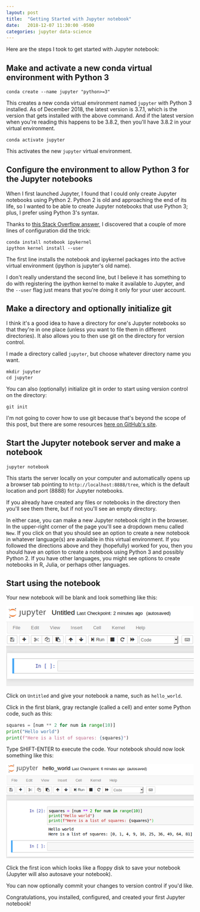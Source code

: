 ```yaml
---
layout: post
title:  "Getting Started with Jupyter notebook"
date:   2018-12-07 11:30:00 -0500
categories: jupyter data-science
---
```

Here are the steps I took to get started with Jupyter notebook:

## Make and activate a new conda virtual environment with Python 3

```shell
conda create --name jupyter "python>=3"
```

This creates a new conda virtual environment named `jupyter` with Python 3 installed. As of December 2018, the latest version is 3.7.1, which is the version that gets installed with the above command. And if the latest version when you're reading this happens to be 3.8.2, then you'll have 3.8.2 in your virtual environment.

```shell
conda activate jupyter
```

This activates the new `jupyter` virtual environment.

## Configure the environment to allow Python 3 for the Jupyter notebooks

When I first launched Jupyter, I found that I could only create Jupyter notebooks using Python 2. Python 2 is old and approaching the end of its life, so I wanted to be able to create Jupyter notebooks that use Python 3; plus, I prefer using Python 3's syntax.

Thanks to [this Stack Overflow answer](https://stackoverflow.com/a/30492913), I discovered that a couple of more lines of configuration did the trick: 

```shell
conda install notebook ipykernel
ipython kernel install --user
```

The first line installs the notebook and ipykernel packages into the active virtual environment (ipython is jupyter's old name).

I don't really understand the second line, but I believe it has something to do with registering the ipython kernel to make it available to Jupyter, and the `--user` flag just means that you're doing it only for your user account.

## Make a directory and optionally initialize git

I think it's a good idea to have a directory for one's Jupyter notebooks so that they're in one place (unless you want to file them in different directories). It also allows you to then use git on the directory for version control.

I made a directory called `jupyter`, but choose whatever directory name you want.

```shell
mkdir jupyter
cd jupyter
```

You can also (optionally) initialize git in order to start using version control on the directory:

```shell
git init
```

I'm not going to cover how to use git because that's beyond the scope of this post, but there are some resources [here on GitHub's site](https://try.github.io/).

## Start the Jupyter notebook server and make a notebook

```shell
jupyter notebook
```

This starts the server locally on your computer and automatically opens up a browser tab pointing to `http://localhost:8888/tree`, which is the default location and port (8888) for Jupyter notebooks.

If you already have created any files or notebooks in the directory then you'll see them there, but if not you'll see an empty directory.

In either case, you can make a new Jupyter notebook right in the browser. In the upper-right corner of the page you'll see a dropdown menu called `New`. If you click on that you should see an option to create a new notebook in whatever language(s) are available in this virtual environment. If you followed the directions above and they (hopefully) worked for you, then you should have an option to create a notebook using Python 3 and possibly Python 2. If you have other languages, you might see options to create notebooks in R, Julia, or perhaps other languages.

## Start using the notebook

Your new notebook will be blank and look something like this:

![blank Jupyter notebook](/img/jupyter_new.png)

Click on `Untitled` and give your notebook a name, such as `hello_world`.

Click in the first blank, gray rectangle (called a cell) and enter some Python code, such as this:

```python
squares = [num ** 2 for num in range(10)]
print("Hello world")
print(f"Here is a list of squares: {squares}")
```

Type SHIFT-ENTER to execute the code. Your notebook should now look something like this:

![Jupyter notebook with some Python code](/img/jupyter_hello_world.png)

Click the first icon which looks like a floppy disk to save your notebook (Jupyter will also autosave your notebook).

You can now optionally commit your changes to version control if you'd like.

Congratulations, you installed, configured, and created your first Jupyter notebook!
